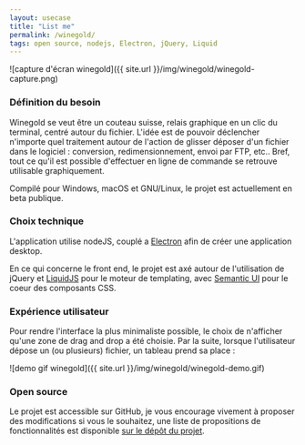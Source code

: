 ```yaml
---
layout: usecase
title: "List me"
permalink: /winegold/
tags: open source, nodejs, Electron, jQuery, Liquid
---
```


![capture d'écran winegold]({{ site.url }}/img/winegold/winegold-capture.png)

### Définition du besoin

Winegold se veut être un couteau suisse, relais graphique en un clic du terminal, centré autour du fichier. L'idée est de pouvoir déclencher n'importe quel traitement autour de l'action de glisser déposer d'un fichier dans le logiciel : conversion, redimensionnement, envoi par FTP, etc.. Bref, tout ce qu'il est possible d'effectuer en ligne de commande se retrouve utilisable graphiquement.

Compilé pour Windows, macOS et GNU/Linux, le projet est actuellement en beta publique.

### Choix technique

L'application utilise nodeJS, couplé a [Electron] afin de créer une application desktop.

En ce qui concerne le front end, le projet est axé autour de l'utilisation de jQuery et [LiquidJS] pour le moteur de templating, avec [Semantic UI] pour le coeur des composants CSS.

[Electron]: https://github.com/electron/electron
[Express]: http://expressjs.com/fr/
[LiquidJS]: http://harttle.land/liquidjs/
[Semantic UI]: https://semantic-ui.com/

### Expérience utilisateur

Pour rendre l'interface la plus minimaliste possible, le choix de n'afficher qu'une zone de drag and drop a été choisie. Par la suite, lorsque l'utilisateur dépose un (ou plusieurs) fichier, un tableau prend sa place :

![demo gif winegold]({{ site.url }}/img/winegold/winegold-demo.gif)


### Open source

Le projet est accessible sur GitHub, je vous encourage vivement à proposer des modifications si vous le souhaitez, une liste de propositions de fonctionnalités est disponible [sur le dépôt du projet](https://github.com/arthurlacoste/winegold/blob/master/docs/todo.md).

